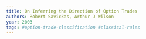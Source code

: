 ```yaml
---
title: On Inferring the Direction of Option Trades
authors: Robert Savickas, Arthur J Wilson
year: 2003
tags: #option-trade-classification #classical-rules
---
```


